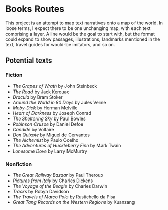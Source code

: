 # Books Routes

This project is an attempt to map text narratives onto a map of the world. In loose terms, I expect there to be one unchanging map, with each text comprising a layer. A line would be the goal to start with, but the format could expand to show passages, illustrations, landmarks mentioned in the text, travel guides for would-be imitators, and so on. 

## Potential texts

### Fiction

- _The Grapes of Wrath_ by John Steinbeck
- _The Road_ by Jack Kerouac
- _Dracula_ by Bram Stoker
- _Around the World in 80 Days_ by Jules Verne
- _Moby-Dick_ by Herman Melville
- _Heart of Darkness_ by Joseph Conrad
- _The Sheltering Sky_ by Paul Bowles
- _Robinson Crusoe_ by Daniel Defoe
- _Candide_ by Voltaire
- _Don Quixote_ by Miguel de Cervantes
- _The Alchemist_ by Paulo Coelho
- _The Adventures of Huckleberry Finn_ by Mark Twain
- _Lonesome Dove_ by Larry McMurtry

### Nonfiction

- _The Great Railway Bazaar_ by Paul Theroux
- _Pictures from Italy_ by Charles Dickens
- _The Voyage of the Beagle_ by Charles Darwin
- _Tracks_ by Robyn Davidson
- _The Travels of Marco Polo_ by Rustichello da Pisa
- _Great Tang Records on the Western Regions_ by Xuanzang
